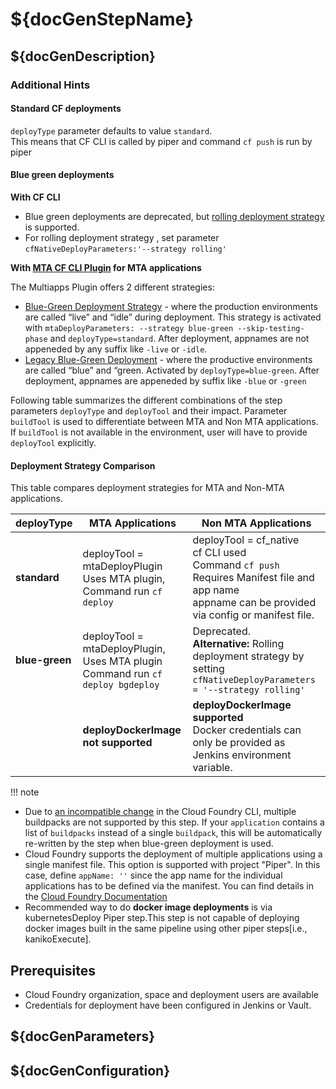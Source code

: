 # ${docGenStepName}

## ${docGenDescription}

### Additional Hints

#### Standard CF deployments

`deployType` parameter defaults to value `standard`.<br>
This means that CF CLI is called by piper and command `cf push` is run by piper

#### Blue green deployments

**With CF CLI**

* Blue green deployments are deprecated, but [rolling deployment strategy](https://docs.cloudfoundry.org/devguide/deploy-apps/rolling-deploy.html) is supported.<br>
* For rolling deployment strategy , set parameter `cfNativeDeployParameters:'--strategy rolling'`
  
**With [MTA CF CLI Plugin](https://github.com/cloudfoundry-incubator/multiapps-cli-plugin) for MTA applications**

The Multiapps Plugin offers 2 different strategies:<br>

* [Blue-Green Deployment Strategy](https://github.com/SAP-samples/cf-mta-examples/tree/main/blue-green-deploy-strategy) - where the production environments are called “live” and “idle” during deployment. This strategy is activated with `mtaDeployParameters: --strategy blue-green --skip-testing-phase` and `deployType=standard`. After deployment, appnames are not appeneded by any suffix like `-live` or `-idle`.<br>
* [Legacy Blue-Green Deployment](https://github.com/SAP-samples/cf-mta-examples/tree/main/blue-green-deploy-legacy) - where the productive environments are called “blue” and “green. Activated by `deployType=blue-green`. After deployment, appnames are appeneded by suffix like `-blue` or `-green`
  
Following table summarizes the different combinations of the step parameters `deployType` and `deployTool` and their impact.
Parameter `buildTool`  is used to differentiate between MTA and Non MTA applications. If `buildTool` is not available in the environment, user will have to provide `deployTool` explicitly.

#### Deployment Strategy Comparison

This table compares deployment strategies for MTA and Non-MTA applications.

| deployType      | MTA Applications | Non MTA Applications |
|---------------|-----------------|----------------------|
| **standard**   | deployTool = mtaDeployPlugin  <br> Uses MTA plugin, <br> Command run `cf deploy` | deployTool = cf_native  <br> cf CLI used <br> Command `cf push` <br> Requires Manifest file and app name <br> appname can be provided via config or manifest file. |
| **blue-green** | deployTool = mtaDeployPlugin, <br> Uses MTA plugin <br> Command run `cf deploy bgdeploy` | Deprecated. <br> **Alternative:** Rolling deployment strategy by setting <br> `cfNativeDeployParameters = '--strategy rolling'` |
|               | **deployDockerImage not supported** | **deployDockerImage supported**<br>Docker credentials can only be provided as Jenkins environment variable. |

 !!! note

- Due to [an incompatible change](https://github.com/cloudfoundry/cli/issues/1445) in the Cloud Foundry CLI, multiple buildpacks are not supported by this step.
    If your `application` contains a list of `buildpacks` instead of a single `buildpack`, this will be automatically re-written by the step when blue-green deployment is used.
- Cloud Foundry supports the deployment of multiple applications using a single manifest file.
    This option is supported with project "Piper".
    In this case, define `appName: ''` since the app name for the individual applications has to be defined via the manifest.
    You can find details in the [Cloud Foundry Documentation](https://docs.cloudfoundry.org/devguide/deploy-apps/manifest.html#multi-apps)
- Recommended way to do **docker image deployments** is via kubernetesDeploy Piper step.This step is not capable of deploying docker images built in the same pipeline using other piper steps[i.e., kanikoExecute].

## Prerequisites

* Cloud Foundry organization, space and deployment users are available
* Credentials for deployment have been configured in Jenkins or Vault.

## ${docGenParameters}

## ${docGenConfiguration}
